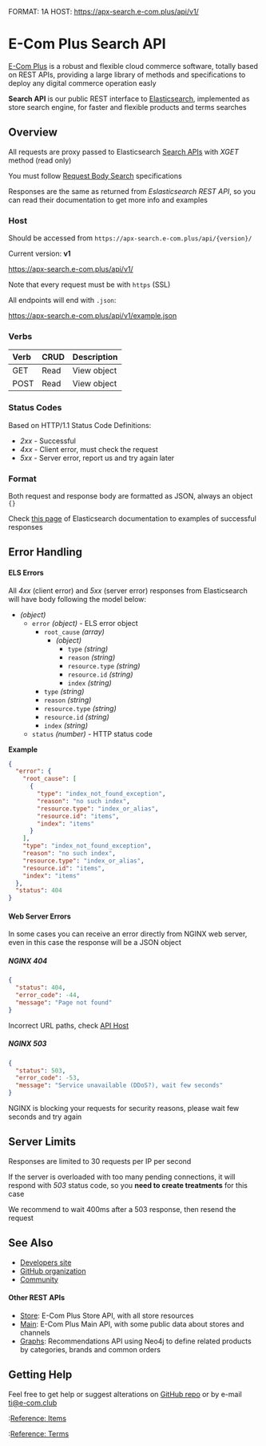 FORMAT: 1A
HOST: https://apx-search.e-com.plus/api/v1/

# E-Com Plus Search API

[E-Com Plus](https://www.e-com.plus)
is a robust and flexible cloud commerce software,
totally based on REST APIs, providing a large library of methods and specifications
to deploy any digital commerce operation easly

**Search API** is our public REST interface to
[Elasticsearch](https://www.elastic.co/products/elasticsearch),
implemented as store search engine,
for faster and flexible products and terms searches

## Overview

All requests are proxy passed to Elasticsearch
[Search APIs](https://www.elastic.co/guide/en/elasticsearch/reference/current/search.html)
with _XGET_ method (read only)

You must follow
[Request Body Search](https://www.elastic.co/guide/en/elasticsearch/reference/current/search-request-body.html)
specifications

Responses are the same as returned from _Eslasticsearch REST API_,
so you can read their documentation to get more info and examples

### Host

Should be accessed from `https://apx-search.e-com.plus/api/{version}/`

Current version: **v1**

https://apx-search.e-com.plus/api/v1/

Note that every request must be with `https` (SSL)

All endpoints will end with `.json`:

https://apx-search.e-com.plus/api/v1/example.json

### Verbs

| Verb    | CRUD           | Description             |
|:--------|----------------|-------------------------|
| GET     | Read           | View object             |
| POST    | Read           | View object             |

### Status Codes

Based on HTTP/1.1 Status Code Definitions:

- *2xx* - Successful
- *4xx* - Client error, must check the request
- *5xx* - Server error, report us and try again later

### Format

Both request and response body are formatted as JSON, always an object `{}`

Check
[this page](https://www.elastic.co/guide/en/elasticsearch/reference/current/search-request-body.html)
of Elasticsearch documentation to examples of successful responses

## Error Handling

#### ELS Errors

All *4xx* (client error) and *5xx* (server error) responses from Elasticsearch
will have body following the model below:

- *(object)*
    - `error` *(object)* - ELS error object
        - `root_cause` *(array)*
            - *(object)*
                - `type` *(string)*
                - `reason` *(string)*
                - `resource.type` *(string)*
                - `resource.id` *(string)*
                - `index` *(string)*
        - `type` *(string)*
        - `reason` *(string)*
        - `resource.type` *(string)*
        - `resource.id` *(string)*
        - `index` *(string)*
    - `status` *(number)* - HTTP status code

**Example**

```json
{
  "error": {
    "root_cause": [
      {
        "type": "index_not_found_exception",
        "reason": "no such index",
        "resource.type": "index_or_alias",
        "resource.id": "items",
        "index": "items"
      }
    ],
    "type": "index_not_found_exception",
    "reason": "no such index",
    "resource.type": "index_or_alias",
    "resource.id": "items",
    "index": "items"
  },
  "status": 404
}
```

#### Web Server Errors

In some cases you can receive an error directly from NGINX web server,
even in this case the response will be a JSON object

##### NGINX 404

```json
{
  "status": 404,
  "error_code": -44,
  "message": "Page not found"
}
```

Incorrect URL paths, check [API Host](#introduction/overview/host)

##### NGINX 503

```json
{
  "status": 503,
  "error_code": -53,
  "message": "Service unavailable (DDoS?), wait few seconds"
}
```

NGINX is blocking your requests for security reasons, please wait few seconds and try again

## Server Limits

Responses are limited to 30 requests per IP per second

If the server is overloaded with too many pending connections,
it will respond with *503* status code,
so you **need to create treatments** for this case

We recommend to wait 400ms after a 503 response,
then resend the request

## See Also

- [Developers site](https://developers.e-com.plus)
- [GitHub organization](https://github.com/ecomclub)
- [Community](https://community.e-com.plus)

#### Other REST APIs

- [Store](https://ecomstore.docs.apiary.io):
E-Com Plus Store API, with all store resources
- [Main](https://ecomplus.docs.apiary.io):
E-Com Plus Main API, with some public data about stores and channels
- [Graphs](https://ecomgraphs.docs.apiary.io):
Recommendations API using Neo4j to define related products by categories, brands and common orders

## Getting Help

Feel free to get help or suggest alterations on
[GitHub repo](https://github.com/ecomclub/ecomplus-api-docs) or by e-mail
[ti@e-com.club](mailto:ti@e-com.club)

:[Reference: Items](items/apiary.apib)

:[Reference: Terms](terms/apiary.apib)
